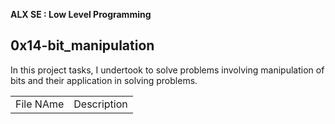 **ALX SE : Low Level Programming**

## 0x14-bit_manipulation ##

In this project tasks, I undertook to solve problems involving manipulation of bits and 
their application in solving problems.

<table>
<tr> <td> File NAme </td> <td> Description </td> </tr>
